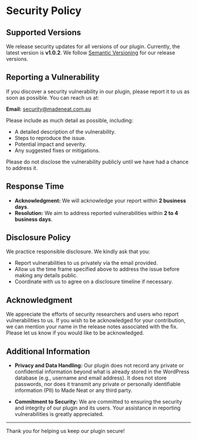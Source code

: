 # Security Policy

## Supported Versions

We release security updates for all versions of our plugin. Currently, the latest version is **v1.0.2**. We follow [Semantic Versioning](https://semver.org/) for our release versions.

## Reporting a Vulnerability

If you discover a security vulnerability in our plugin, please report it to us as soon as possible. You can reach us at:

**Email:** [security@madeneat.com.au](mailto:security@madeneat.com.au)

Please include as much detail as possible, including:

- A detailed description of the vulnerability.
- Steps to reproduce the issue.
- Potential impact and severity.
- Any suggested fixes or mitigations.

Please do not disclose the vulnerability publicly until we have had a chance to address it.

## Response Time

- **Acknowledgment:** We will acknowledge your report within **2 business days**.
- **Resolution:** We aim to address reported vulnerabilities within **2 to 4 business days**.

## Disclosure Policy

We practice responsible disclosure. We kindly ask that you:

- Report vulnerabilities to us privately via the email provided.
- Allow us the time frame specified above to address the issue before making any details public.
- Coordinate with us to agree on a disclosure timeline if necessary.

## Acknowledgment

We appreciate the efforts of security researchers and users who report vulnerabilities to us. If you wish to be acknowledged for your contribution, we can mention your name in the release notes associated with the fix. Please let us know if you would like to be acknowledged.

## Additional Information

- **Privacy and Data Handling:** Our plugin does not record any private or confidential information beyond what is already stored in the WordPress database (e.g., username and email address). It does not store passwords, nor does it transmit any private or personally identifiable information (PII) to Made Neat or any third party.

- **Commitment to Security:** We are committed to ensuring the security and integrity of our plugin and its users. Your assistance in reporting vulnerabilities is greatly appreciated.

---

Thank you for helping us keep our plugin secure!

